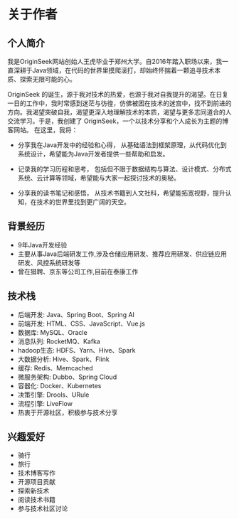 # 关于作者

## 个人简介

我是OriginSeek网站创始人王虎毕业于郑州大学。自2016年踏入职场以来，我一直深耕于Java领域，在代码的世界里摸爬滚打，却始终怀揣着一颗追寻技术本质、探索无限可能的心。

OriginSeek 的诞生，源于我对技术的热爱，也源于我对自我提升的渴望。在日复一日的工作中，我时常感到迷茫与彷徨，仿佛被困在技术的迷宫中，找不到前进的方向。我渴望突破自我，渴望更深入地理解技术的本质，渴望与更多志同道合的人交流学习。于是，我创建了 OriginSeek，一个以技术分享和个人成长为主题的博客网站。
在这里，我将：

- 分享我在Java开发中的经验和心得， 从基础语法到框架原理，从代码优化到系统设计，希望能为Java开发者提供一些帮助和启发。

- 记录我的学习历程和思考， 包括但不限于数据结构与算法、设计模式、分布式系统、云计算等领域，希望能与大家一起探讨技术的奥秘。

- 分享我的读书笔记和感悟， 从技术书籍到人文社科，希望能拓宽视野，提升认知，在技术的世界里找到更广阔的天空。

## 背景经历

- 9年Java开发经验
- 主要从事Java后端研发工作,涉及仓储应用研发、推荐应用研发、供应链应用研发、风控系统研发等
- 曾在猎聘、京东等公司工作,目前在泰康工作

## 技术栈
- 后端开发: Java、Spring Boot、Spring AI
- 前端开发: HTML、CSS、JavaScript、Vue.js
- 数据库: MySQL、Oracle
- 消息队列: RocketMQ、Kafka
- hadoop生态: HDFS、Yarn、Hive、Spark
- 大数据分析: Hive、Spark、Flink
- 缓存: Redis、Memcached
- 微服务架构: Dubbo、Spring Cloud
- 容器化: Docker、Kubernetes
- 决策引擎: Drools、URule
- 流程引擎: LiveFlow
- 热衷于开源社区，积极参与技术分享

## 兴趣爱好

- 骑行
- 旅行
- 技术博客写作
- 开源项目贡献
- 探索新技术
- 阅读技术书籍
- 参与技术社区讨论